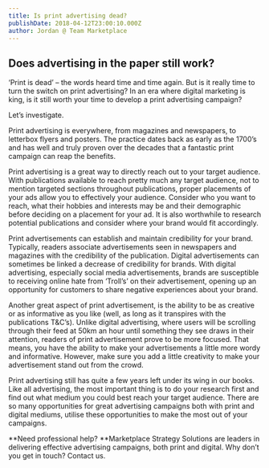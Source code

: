 ```yaml
---
title: Is print advertising dead?
publishDate: 2018-04-12T23:00:10.000Z
author: Jordan @ Team Marketplace
---
```





## Does advertising in the paper still work?

‘Print is dead’ – the words heard time and time again. But is it really time to turn the switch on print advertising? In an era where digital marketing is king, is it still worth your time to develop a print advertising campaign? 

Let’s investigate. 

Print advertising is everywhere, from magazines and newspapers, to letterbox flyers and posters. The practice dates back as early as the 1700’s and has well and truly proven over the decades that a fantastic print campaign can reap the benefits. 

Print advertising is a great way to directly reach out to your target audience. With publications available to reach pretty much any target audience, not to mention targeted sections throughout publications, proper placements of your ads allow you to effectively your audience. Consider who you want to reach, what their hobbies and interests may be and their demographic before deciding on a placement for your ad. It is also worthwhile to research potential publications and consider where your brand would fit accordingly. 

Print advertisements can establish and maintain credibility for your brand. Typically, readers associate advertisements seen in newspapers and magazines with the credibility of the publication. Digital advertisements can sometimes be linked a decrease of credibility for brands. With digital advertising, especially social media advertisements, brands are susceptible to receiving online hate from ‘Troll’s’ on their advertisement, opening up an opportunity for customers to share negative experiences about your brand. 

Another great aspect of print advertisement, is the ability to be as creative or as informative as you like (well, as long as it transpires with the publications T&C’s). Unlike digital advertising, where users will be scrolling through their feed at 50km an hour until something they see draws in their attention, readers of print advertisement prove to be more focused. That means, you have the ability to make your advertisements a little more wordy and informative. However, make sure you add a little creativity to make your advertisement stand out from the crowd. 

Print advertising still has quite a few years left under its wing in our books. Like all advertising, the most important thing is to do your research first and find out what medium you could best reach your target audience. There are so many opportunities for great advertising campaigns both with print and digital mediums, utilise these opportunities to make the most out of your campaigns. 

**Need professional help? **Marketplace Strategy Solutions are leaders in delivering effective advertising campaigns, both print and digital. Why don’t you get in touch? Contact us.
